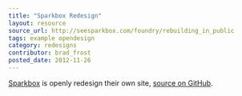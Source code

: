 ```yaml
---
title: "Sparkbox Redesign"
layout: resource
source_url: http://seesparkbox.com/foundry/rebuilding_in_public
tags: example opendesign
category: redesigns
contributor: brad_frost
posted_date: 2012-11-26
---
```

[Sparkbox](http://seesparkbox.com/) is openly redesign their own site, [source on GitHub](https://github.com/sparkbox/sparkbox-website).
